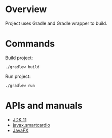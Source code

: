 Overview
========

Project uses Gradle and Gradle wrapper to build.

Commands
========

Build project:

    ./gradlew build

Run project:

    ./gradlew run


APIs and manuals
================

* [JDK 11](https://docs.oracle.com/en/java/javase/11/docs/api/index.html)
* [javax.smartcardio](https://docs.oracle.com/en/java/javase/11/docs/api/java.smartcardio/javax/smartcardio/package-summary.html)
* [JavaFX](https://openjfx.io/javadoc/11/)
